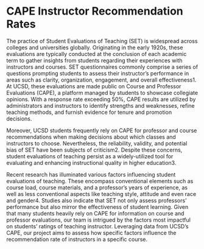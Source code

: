 # **CAPE Instructor Recommendation Rates**

The practice of Student Evaluations of Teaching (SET) is widespread across colleges and universities globally. Originating in the early 1920s, these evaluations are typically conducted at the conclusion of each academic term to gather insights from students regarding their experiences with instructors and courses. SET questionnaires commonly comprise a series of questions prompting students to assess their instructor’s performance in areas such as clarity, organization, engagement, and overall effectiveness1. At UCSD, these evaluations are made public on Course and Professor Evaluations (CAPE), a platform managed by students to showcase collegiate opinions. With a response rate exceeding 50%, CAPE results are utilized by administrators and instructors to identify strengths and weaknesses, refine teaching methods, and furnish evidence for tenure and promotion decisions.

Moreover, UCSD students frequently rely on CAPE for professor and course recommendations when making decisions about which classes and instructors to choose. Nevertheless, the reliability, validity, and potential bias of SET have been subjects of criticism2. Despite these concerns, student evaluations of teaching persist as a widely-utilized tool for evaluating and enhancing instructional quality in higher education3.

Recent research has illuminated various factors influencing student evaluations of teaching. These encompass conventional elements such as course load, course materials, and a professor’s years of experience, as well as less conventional aspects like teaching style, attitude and even race and gender4. Studies also indicate that SET not only assess professors’ performance but also mirror the effectiveness of student learning. Given that many students heavily rely on CAPE for information on course and professor evaluations, our team is intrigued by the factors most impactful on students’ ratings of teaching instructor. Leveraging data from UCSD’s CAPE, our project aims to assess how specific factors influence the recommendation rate of instructors in a specific course.
